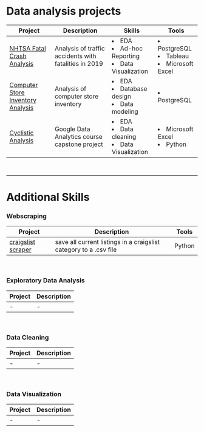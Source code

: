 
# Data analysis projects

|  Project  |  Description  | Skills | Tools |
|---|  --- | - | - |
|  [NHTSA Fatal Crash Analysis](/fatal_crash_project)  | Analysis of traffic accidents with fatalities in 2019 | <li>EDA</li> <li>Ad-hoc Reporting</li> <li>Data Visualization</li> | <li>PostgreSQL</li> <li>Tableau</li> <li>Microsoft Excel</li> |
| [Computer Store Inventory Analysis](hardware_store) | Analysis of computer store inventory | <li>EDA</li> <li>Database design</li> <li>Data modeling</li> | <li>PostgreSQL</li> |
| [Cyclistic Analysis](/google_capstone) | Google Data Analytics course capstone project | <li>EDA</li> <li>Data cleaning</li> <li>Data Visualization</li> | <li>Microsoft Excel</li> <li>Python</li> |
<br>

***

# Additional Skills
###  Webscraping  
|  Project  |  Description  | Tools |
| - | - | - |
|  [craigslist scraper](/craigslist_scraper)  |  save all current listings in a craigslist category to a .csv file  | Python |

<br>

### Exploratory Data Analysis
|  Project  |  Description  |
| ---  |  ---  |
|  -  |  -  |
<br>

### Data Cleaning
|  Project  |  Description  |
| ---  |  ---  |
|  -  |  -  |
<br>

### Data Visualization
|  Project  |  Description  |
| ---  |  ---  |
|  -  |  -  |
<br>

